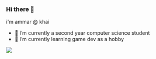 ### Hi there 👋

i'm ammar @ khai

- 🔭 I’m currently a second year computer science student
- 🌱 I’m currently learning game dev as a hobby

![](https://media.tenor.com/D6OAm3I-OhMAAAAM/brent-rambo-thumbs-up.gif)
